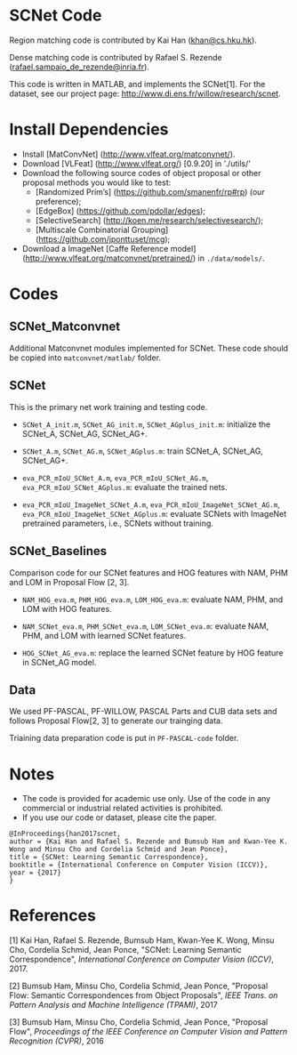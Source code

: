 # SCNet Code
Region matching code is contributed by Kai Han (khan@cs.hku.hk).

Dense matching code is contributed by Rafael S. Rezende (rafael.sampaio_de_rezende@inria.fr).

This code is written in MATLAB, and implements the SCNet[1]. For the dataset, see our project page: http://www.di.ens.fr/willow/research/scnet.


# Install Dependencies
  - Install [MatConvNet] (http://www.vlfeat.org/matconvnet/).
  - Download [VLFeat] (http://www.vlfeat.org/) [0.9.20] in './utils/'
  - Download the following source codes of object proposal or other proposal methods you would like to test:
    - [Randomized Prim’s] (https://github.com/smanenfr/rp#rp) (our preference);
    - [EdgeBox] (https://github.com/pdollar/edges);
    - [SelectiveSearch] (http://koen.me/research/selectivesearch/);
    - [Multiscale Combinatorial Grouping] (https://github.com/jponttuset/mcg);
  - Download a ImageNet [Caffe Reference model] (http://www.vlfeat.org/matconvnet/pretrained/) in `./data/models/`.

# Codes

## SCNet_Matconvnet

Additional Matconvnet modules implemented for SCNet. These code should be copied into `matconvnet/matlab/` folder.

## SCNet

This is the primary net work training and testing code.

- `SCNet_A_init.m`, `SCNet_AG_init.m`, `SCNet_AGplus_init.m`: initialize the SCNet_A, SCNet_AG, SCNet_AG+.

- `SCNet_A.m`, `SCNet_AG.m`, `SCNet_AGplus.m`: train SCNet_A, SCNet_AG, SCNet_AG+.

- `eva_PCR_mIoU_SCNet_A.m`,  `eva_PCR_mIoU_SCNet_AG.m`, `eva_PCR_mIoU_SCNet_AGplus.m`: evaluate the trained nets.

- `eva_PCR_mIoU_ImageNet_SCNet_A.m`,  `eva_PCR_mIoU_ImageNet_SCNet_AG.m`, `eva_PCR_mIoU_ImageNet_SCNet_AGplus.m`: evaluate SCNets with ImageNet pretrained parameters, i.e., SCNets without training.

## SCNet_Baselines

Comparison code for our SCNet features and HOG features with NAM, PHM and LOM in Proposal Flow [2, 3].

- `NAM_HOG_eva.m`, `PHM_HOG_eva.m`, `LOM_HOG_eva.m`: evaluate NAM, PHM, and LOM with HOG features.

- `NAM_SCNet_eva.m`, `PHM_SCNet_eva.m`, `LOM_SCNet_eva.m`: evaluate NAM, PHM, and LOM with learned SCNet features.

- `HOG_SCNet_AG_eva.m`: replace the learned SCNet feature by HOG feature in SCNet_AG model.

## Data
We used PF-PASCAL, PF-WILLOW, PASCAL Parts and CUB data sets and follows Proposal Flow[2, 3] to generate our trainging data.

Triaining data preparation code is put in `PF-PASCAL-code` folder.


# Notes

  - The code is provided for academic use only. Use of the code in any commercial or industrial related activities is prohibited.
  - If you use our code or dataset, please cite the paper.

```
@InProceedings{han2017scnet,
author = {Kai Han and Rafael S. Rezende and Bumsub Ham and Kwan-Yee K. Wong and Minsu Cho and Cordelia Schmid and Jean Ponce},
title = {SCNet: Learning Semantic Correspondence},
booktitle = {International Conference on Computer Vision (ICCV)},
year = {2017}
}
```


# References

[1] Kai Han, Rafael S. Rezende, Bumsub Ham, Kwan-Yee K. Wong, Minsu Cho, Cordelia Schmid, Jean Ponce,  "SCNet: Learning Semantic Correspondence", *International Conference on Computer Vision (ICCV)*, 2017.

[2] Bumsub Ham, Minsu Cho, Cordelia Schmid, Jean Ponce, "Proposal Flow: Semantic Correspondences from Object Proposals", *IEEE Trans. on Pattern Analysis and Machine Intelligence (TPAMI)*, 2017

[3] Bumsub Ham, Minsu Cho, Cordelia Schmid, Jean Ponce, "Proposal Flow", *Proceedings of the IEEE Conference on Computer Vision and Pattern Recognition (CVPR)*, 2016
